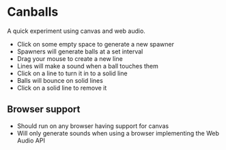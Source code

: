 # Canballs
A quick experiment using canvas and web audio.

- Click on some empty space to generate a new spawner
- Spawners will generate balls at a set interval
- Drag your mouse to create a new line
- Lines will make a sound when a ball touches them
- Click on a line to turn it in to a solid line
- Balls will bounce on solid lines
- Click on a solid line to remove it

## Browser support
- Should run on any browser having support for canvas
- Will only generate sounds when using a browser implementing the Web Audio API
